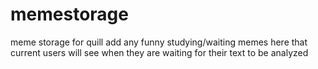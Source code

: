 # memestorage
meme storage for quill
add any funny studying/waiting memes here that current users will see when they are waiting for their text to be analyzed
